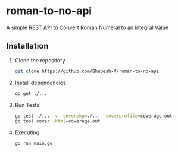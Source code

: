 # roman-to-no-api

A simple REST API to Convert Roman Numeral to an Integral Value


## Installation

1. Clone the repository
   ```bash
   git clone https://github.com/Bhupesh-V/roman-to-no-api
   ```

2. Install dependencies
   ```bash
   go get ./...
   ```

3. Run Tests
   ```bash
   go test ./... -v -coverpkg=./... -coverprofile=coverage.out
   go tool cover -html=coverage.out
   ```

4. Executing
   ```bash
   go run main.go
   ```

